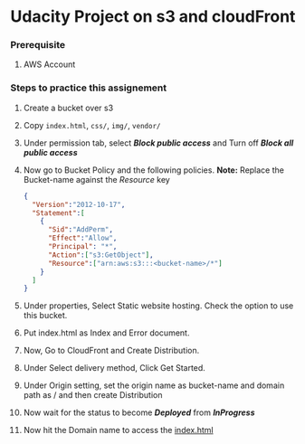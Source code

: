 # Udacity Project on s3 and cloudFront

### Prerequisite

1. AWS Account

### Steps to practice this assignement

1. Create a bucket over s3

2. Copy `index.html`, `css/`, `img/`, `vendor/`

3. Under permission tab, select ***Block public access*** and  Turn off ***Block all public access***

4. Now go to Bucket Policy and the following policies. **Note:** Replace the Bucket-name against the *Resource* key

    ```json
    {
      "Version":"2012-10-17",
      "Statement":[
        {
          "Sid":"AddPerm",
          "Effect":"Allow",
          "Principal": "*",
          "Action":["s3:GetObject"],
          "Resource":["arn:aws:s3:::<bucket-name>/*"]
        }
      ]
    }
    ```

5. Under properties, Select Static website hosting. Check the option to use this bucket.

6. Put index.html as Index and Error document.

7. Now, Go to CloudFront and Create Distribution. 

8. Under Select delivery method, Click Get Started.

9. Under Origin setting, set the origin name as bucket-name and domain path as / and then create Distribution

10. Now wait for the status to become ***Deployed*** from ***InProgress*** 

11. Now hit the Domain name to access the [index.html](https://<domain-name>/index.html)
